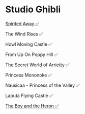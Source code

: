 # Studio Ghibli

[Spirited Away ✅](Studio%20Ghibli%207ff2e572b8ad4232ad223a5fa3d105b5/Spirited%20Away%20%E2%9C%85%20d6b7ff7f4229406aa469352ac3b8d831.md)

The Wind Rises ✅

Howl Moving Castle ✅

From Up On Poppy Hill ✅

The Secret World of Arrietty ✅

Princess Mononoke ✅

Nausicaa - Princess of the Valley ✅

Laputa Flying Castle ✅

[The Boy and the Heron ✅](Studio%20Ghibli%207ff2e572b8ad4232ad223a5fa3d105b5/The%20Boy%20and%20the%20Heron%20%E2%9C%85%200323a2035c6041758bc886ec6d69a4d5.md)